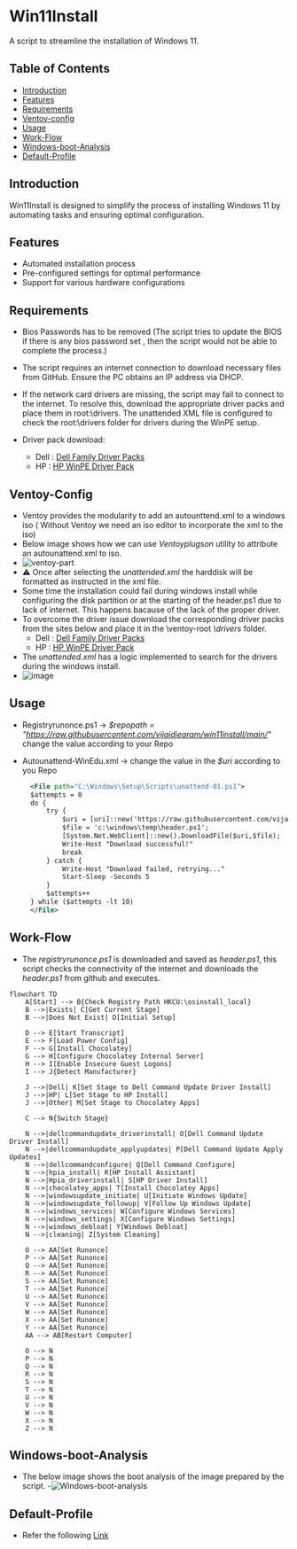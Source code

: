 # Win11Install

A script to streamline the installation of Windows 11.

## Table of Contents

- [Introduction](#introduction)
- [Features](#features)
- [Requirements](#requirements)
- [Ventoy-config](#Ventoy-Config)
- [Usage](#usage)
- [Work-Flow](#Work-Flow)
- [Windows-boot-Analysis](#Windows-boot-Analysis)
- [Default-Profile](#Default-Profile)

  
## Introduction

Win11Install is designed to simplify the process of installing Windows 11 by automating tasks and ensuring optimal configuration.

## Features

- Automated installation process
- Pre-configured settings for optimal performance
- Support for various hardware configurations

## Requirements
 - Bios Passwords has to be removed (The script tries to update the BIOS if there is any bios password set , then the script would not be able to complete the process.)
 - The script requires an internet connection to download necessary files from GitHub. Ensure the PC obtains an IP address via DHCP.
 - If the network card drivers are missing, the script may fail to connect to the internet. To resolve this, download the appropriate driver packs and place them in root:\drivers. The unattended XML file is configured to check the root:\drivers folder for drivers during the WinPE setup.
 - Driver pack download:
   
     - Dell : [Dell Family Driver Packs](https://www.dell.com/support/kbdoc/en-us/000180534/dell-family-driver-packs)
     - HP : [HP WinPE Driver Pack](https://ftp.hp.com/pub/caps-softpaq/cmit/HP_WinPE_DriverPack.html)

## Ventoy-Config

  - Ventoy provides the modularity to add an autounttend.xml to a windows iso ( Without Ventoy we need an iso editor to incorporate the xml to the iso)
  - Below image shows how we can use *Ventoyplugson* utility to attribute an autounattend.xml to iso. 
  - ![ventoy-part](https://github.com/user-attachments/assets/cbc8e3fd-4be0-45ac-8f09-32fd08317d70)
  - ⚠️ Once after selecting the *unattended.xml* the harddisk will be formatted as instructed in the xml file.	
  - Some time the installation could fail during windows install while configuring the disk partition or at the starting of the header.ps1 due to lack of internet. This happens bacause of the lack of the proper driver.
  - To overcome the driver issue download the corresponding driver packs from the sites below and place it in the \ventoy-root *\drivers* folder.
     - Dell : [Dell Family Driver Packs](https://www.dell.com/support/kbdoc/en-us/000180534/dell-family-driver-packs)
     - HP : [HP WinPE Driver Pack](https://ftp.hp.com/pub/caps-softpaq/cmit/HP_WinPE_DriverPack.html)
  - The *unattended.xml* has a logic implemented to search for the drivers during the windows install.
  - ![image](https://github.com/user-attachments/assets/58ba34e8-ce76-4769-a42d-6e58be252ad7)
    
## Usage
- Registryrunonce.ps1 -> *$repopath = "https://raw.githubusercontent.com/vijaidjearam/win11install/main/"* change the value according to your Repo
- Autounattend-WinEdu.xml -> change the value in the *$uri* according to you Repo

  ```xml
	<File path="C:\Windows\Setup\Scripts\unattend-01.ps1">
	$attempts = 0
	do {
	    try {
	        $uri = [uri]::new('https://raw.githubusercontent.com/vijaidjearam/win11install/main/registryrunonce.ps1');
	        $file = 'c:\windows\temp\header.ps1';
	        [System.Net.WebClient]::new().DownloadFile($uri,$file);
	        Write-Host "Download successful!"
	        break
	    } catch {
	        Write-Host "Download failed, retrying..."
	        Start-Sleep -Seconds 5
	    }
	    $attempts++
	} while ($attempts -lt 10)
	</File>
  ```

## Work-Flow

 - The *registryrunonce.ps1* is downloaded and saved as *header.ps1*, this script checks the connectivity of the internet and downloads the *header.ps1* from github and executes.
```mermaid
flowchart TD
    A[Start] --> B{Check Registry Path HKCU:\osinstall_local}
    B -->|Exists| C[Get Current Stage]
    B -->|Does Not Exist| D[Initial Setup]
    
    D --> E[Start Transcript]
    E --> F[Load Power Config]
    F --> G[Install Chocolatey]
    G --> H[Configure Chocolatey Internal Server]
    H --> I[Enable Insecure Guest Logons]
    I --> J{Detect Manufacturer}
    
    J -->|Dell| K[Set Stage to Dell Command Update Driver Install]
    J -->|HP| L[Set Stage to HP Install]
    J -->|Other| M[Set Stage to Chocolatey Apps]
    
    C --> N{Switch Stage}
    
    N -->|dellcommandupdate_driverinstall| O[Dell Command Update Driver Install]
    N -->|dellcommandupdate_applyupdates| P[Dell Command Update Apply Updates]
    N -->|dellcommandconfigure| Q[Dell Command Configure]
    N -->|hpia_install| R[HP Install Assistant]
    N -->|Hpia_driverinstall| S[HP Driver Install]
    N -->|chocolatey_apps| T[Install Chocolatey Apps]
    N -->|windowsupdate_initiate| U[Initiate Windows Update]
    N -->|windowsupdate_followup| V[Follow Up Windows Update]
    N -->|windows_services| W[Configure Windows Services]
    N -->|windows_settings| X[Configure Windows Settings]
    N -->|windows_debloat| Y[Windows Debloat]
    N -->|cleaning| Z[System Cleaning]
    
    O --> AA[Set Runonce]
    P --> AA[Set Runonce]
    Q --> AA[Set Runonce] 
    R --> AA[Set Runonce] 
    S --> AA[Set Runonce] 
    T --> AA[Set Runonce] 
    U --> AA[Set Runonce] 
    V --> AA[Set Runonce] 
    W --> AA[Set Runonce] 
    X --> AA[Set Runonce] 
    Y --> AA[Set Runonce]
    AA --> AB[Restart Computer]
    
    O --> N
    P --> N
    Q --> N
    R --> N
    S --> N
    T --> N
    U --> N
    V --> N
    W --> N
    X --> N
    Z --> N
```

## Windows-boot-Analysis
  - The below image shows the boot analysis of the image prepared by the script.
  -![Windows-boot-analysis](https://github.com/user-attachments/assets/eb774068-2f92-4ec1-9494-b7ab2e1844ae)

## Default-Profile
 - Refer the following [Link](https://vijaidjearam.github.io/blog/windows11/2025/02/28/Copy-desired-profile-to-Default-Profile.html)


